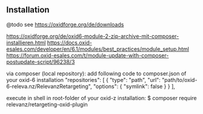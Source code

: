 ## Installation

@todo see https://oxidforge.org/de/downloads

https://oxidforge.org/de/oxid6-module-2-zip-archive-mit-composer-installieren.html
https://docs.oxid-esales.com/developer/en/6.1/modules/best_practices/module_setup.html
https://forum.oxid-esales.com/t/module-update-with-composer-postupdate-script/96238/3

via composer (local repository):
    add following code to composer.json of your oxid-6 installation
        "repositories": [
            {
                "type": "path",
                "url": "path/to/oxid-6-releva.nz/RelevanzRetargeting",
                "options": {
                    "symlink": false
                }
            }
        ],

execute in shell in root-folder of your oxid-z installation:
    $ composer require relevanz/retargeting-oxid-plugin


